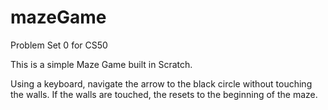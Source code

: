 # mazeGame
Problem Set 0 for CS50

This is a simple Maze Game built in Scratch.

Using a keyboard, navigate the arrow to the black circle without touching the walls. If the walls are touched, the resets to the beginning of the maze.